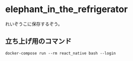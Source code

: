 # elephant_in_the_refrigerator
れいぞうこに保存するぞう。


## 立ち上げ用のコマンド

`docker-compose run --rm react_native bash --login`


